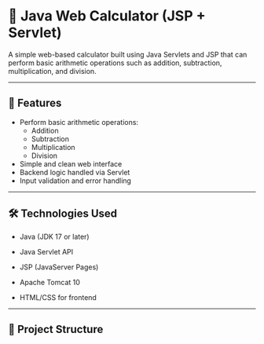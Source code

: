 # 🧮 Java Web Calculator (JSP + Servlet)

A simple web-based calculator built using Java Servlets and JSP that can perform basic arithmetic operations such as addition, subtraction, multiplication, and division.

---

## 📌 Features

- Perform basic arithmetic operations:
  - Addition
  - Subtraction
  - Multiplication
  - Division
- Simple and clean web interface
- Backend logic handled via Servlet
- Input validation and error handling

---

## 🛠️ Technologies Used

- Java (JDK 17 or later)
- Java Servlet API
- JSP (JavaServer Pages)
- Apache Tomcat 10

- HTML/CSS for frontend

---

## 📁 Project Structure

